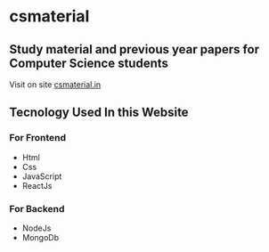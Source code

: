# csmaterial
## Study material and previous year papers for Computer Science students 

Visit on site [csmaterial.in](https://www.csmaterial.in/)

## Tecnology Used In this Website

### For Frontend            
- Html 
- Css 
- JavaScript 
- ReactJs

 ### For Backend                            
 - NodeJs                           
 - MongoDb
